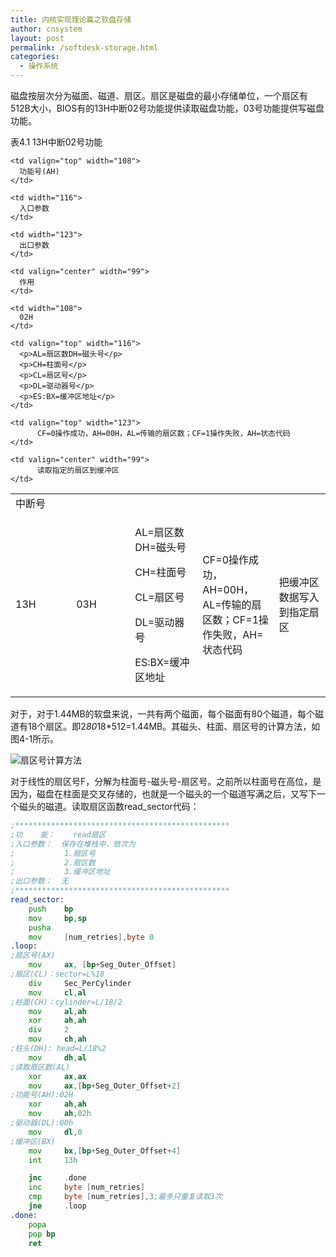 ```yaml
---
title: 内核实现理论篇之软盘存储
author: cnsystem
layout: post
permalink: /softdesk-storage.html
categories:
  - 操作系统
---
```


磁盘按层次分为磁面、磁道、扇区。扇区是磁盘的最小存储单位，一个扇区有512B大小，BIOS有的13H中断02号功能提供读取磁盘功能，03号功能提供写磁盘功能。

表4.1 13H中断02号功能
<table>
<tbody>
  <tr>
    <td valign="center" width="113">
      中断号
    </td>
    
    <td valign="top" width="108">
      功能号(AH)
    </td>
    
    <td width="116">
      入口参数
    </td>
    
    <td width="123">
      出口参数
    </td>
    
    <td valign="center" width="99">
      作用
    </td>
  </tr>
    
  <tr>
    <td rowspan="2" width="113">
      13H
    </td>
    
    <td width="108">
      02H
    </td>
    
    <td valign="top" width="116">
      <p>AL=扇区数DH=磁头号</p> 
      <p>CH=柱面号</p>
      <p>CL=扇区号</p>
      <p>DL=驱动器号</p>
      <p>ES:BX=缓冲区地址</p>
    </td> 
        
    <td valign="top" width="123">
          CF=0操作成功，AH=00H，AL=传输的扇区数；CF=1操作失败，AH=状态代码
    </td>
        
    <td valign="center" width="99">
          读取指定的扇区到缓冲区
    </td>
  </tr> 
  <tr>
    <td valign="center" width="108"> 03H</td>
    <td valign="top" width="116">
	<p>AL=扇区数DH=磁头号</p> 
        <p>CH=柱面号</p>
	<p>CL=扇区号</p>
        <p>DL=驱动器号</p>
        <p>ES:BX=缓冲区地址</p>
    </td> 
    <td width="123">CF=0操作成功，AH=00H，AL=传输的扇区数；CF=1操作失败，AH=状态代码</td>
    <td valign="center" width="99">把缓冲区数据写入到指定扇区</td>
  </tr>
</tbody>
</table> 

对于，对于1.44MB的软盘来说，一共有两个磁面，每个磁面有80个磁道，每个磁道有18个扇区。即2*80*18*512=1.44MB。其磁头、柱面、扇区号的计算方法，如图4-1所示。

![扇区号计算方法](../wp-content/uploads/2012/09/图片1.png "图4-1 扇区号计算方法")         

对于线性的扇区号F，分解为柱面号-磁头号-扇区号。之前所以柱面号在高位，是因为，磁盘在柱面是交叉存储的，也就是一个磁头的一个磁道写满之后，又写下一个磁头的磁道。读取扇区函数read_sector代码：
              
```asm
;************************************************
;功    能：	read扇区
;入口参数：	保存在堆栈中，依次为
;		 	1.扇区号
;		 	2.扇区数
;		 	3.缓冲区地址
;出口参数：	无	
;************************************************
read_sector:
	push	bp
	mov 	bp,sp
	pusha
	mov 	[num_retries],byte 0	
.loop:		
;扇区号(AX)	
	mov 	ax,	[bp+Seg_Outer_Offset]
;扇区(CL)：sector=L%18	
	div		Sec_PerCylinder
	mov 	cl,al
;柱面(CH)：cylinder=L/18/2
	mov 	al,ah
	xor 	ah,ah
	div 	2
	mov 	ch,ah
;柱头(DH): head=L/18%2
	mov 	dh,al
;读取扇区数(AL)
	xor 	ax,ax
	mov 	ax,[bp+Seg_Outer_Offset+2]	
;功能号(AH):02H
	xor 	ah,ah
	mov 	ah,02h
;驱动器(DL):00h
	mov 	dl,0
;缓冲区(BX)
	mov 	bx,[bp+Seg_Outer_Offset+4]
	int 	13h

	jnc 	.done
	inc		byte [num_retries]
	cmp		byte [num_retries],3;最多只重复读取3次
	jne		.loop
.done:
	popa
	pop bp
	ret
```

